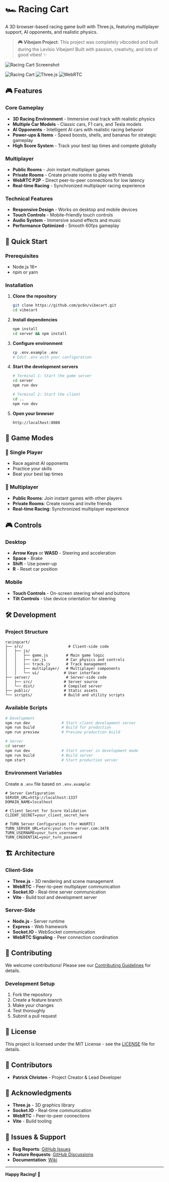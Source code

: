 # 🏎️ Racing Cart

A 3D browser-based racing game built with Three.js, featuring multiplayer support, AI opponents, and realistic physics.

> **🎮 Vibejam Project**: This project was completely vibcoded and built during the Levlsio Vibejam! Built with passion, creativity, and lots of good vibes! ✨

![Racing Cart Screenshot](vibecart.png)

![Racing Cart](https://img.shields.io/badge/Game-3D%20Racing-blue)
![Three.js](https://img.shields.io/badge/Built%20with-Three.js-green)
![WebRTC](https://img.shields.io/badge/Multiplayer-WebRTC-orange)

## 🎮 Features

### Core Gameplay
- **3D Racing Environment** - Immersive oval track with realistic physics
- **Multiple Car Models** - Classic cars, F1 cars, and Tesla models
- **AI Opponents** - Intelligent AI cars with realistic racing behavior
- **Power-ups & Items** - Speed boosts, shells, and bananas for strategic gameplay
- **High Score System** - Track your best lap times and compete globally

### Multiplayer
- **Public Rooms** - Join instant multiplayer games
- **Private Rooms** - Create private rooms to play with friends
- **WebRTC P2P** - Direct peer-to-peer connections for low latency
- **Real-time Racing** - Synchronized multiplayer racing experience

### Technical Features
- **Responsive Design** - Works on desktop and mobile devices
- **Touch Controls** - Mobile-friendly touch controls
- **Audio System** - Immersive sound effects and music
- **Performance Optimized** - Smooth 60fps gameplay

## 🚀 Quick Start

### Prerequisites
- Node.js 16+ 
- npm or yarn

### Installation

1. **Clone the repository**
   ```bash
   git clone https://github.com/pc6n/vibecart.git
   cd vibecart
   ```

2. **Install dependencies**
   ```bash
   npm install
   cd server && npm install
   ```

3. **Configure environment**
   ```bash
   cp .env.example .env
   # Edit .env with your configuration
   ```

4. **Start the development servers**
   ```bash
   # Terminal 1: Start the game server
   cd server
   npm run dev
   
   # Terminal 2: Start the client
   cd ..
   npm run dev
   ```

5. **Open your browser**
   ```
   http://localhost:8080
   ```

## 🎯 Game Modes

### 🏁 Single Player
- Race against AI opponents
- Practice your skills
- Beat your best lap times

### 👥 Multiplayer
- **Public Rooms**: Join instant games with other players
- **Private Rooms**: Create rooms and invite friends
- **Real-time Racing**: Synchronized multiplayer experience

## 🎮 Controls

### Desktop
- **Arrow Keys** or **WASD** - Steering and acceleration
- **Space** - Brake
- **Shift** - Use power-up
- **R** - Reset car position

### Mobile
- **Touch Controls** - On-screen steering wheel and buttons
- **Tilt Controls** - Use device orientation for steering

## 🛠️ Development

### Project Structure
```
racingcart/
├── src/                    # Client-side code
│   ├── js/
│   │   ├── game.js        # Main game logic
│   │   ├── car.js         # Car physics and controls
│   │   ├── track.js       # Track management
│   │   ├── multiplayer/   # Multiplayer components
│   │   └── ui/           # User interface
├── server/                # Server-side code
│   ├── src/              # Server source
│   └── dist/             # Compiled server
├── public/               # Static assets
└── scripts/              # Build and utility scripts
```

### Available Scripts

```bash
# Development
npm run dev              # Start client development server
npm run build            # Build for production
npm run preview          # Preview production build

# Server
cd server
npm run dev              # Start server in development mode
npm run build            # Build server
npm start                # Start production server
```

### Environment Variables

Create a `.env` file based on `.env.example`:

```env
# Server Configuration
SERVER_URL=http://localhost:1337
DOMAIN_NAME=localhost

# Client Secret for Score Validation
CLIENT_SECRET=your_client_secret_here

# TURN Server Configuration (for WebRTC)
TURN_SERVER_URL=turn:your-turn-server.com:3478
TURN_USERNAME=your_turn_username
TURN_CREDENTIAL=your_turn_password
```

## 🏗️ Architecture

### Client-Side
- **Three.js** - 3D rendering and scene management
- **WebRTC** - Peer-to-peer multiplayer communication
- **Socket.IO** - Real-time server communication
- **Vite** - Build tool and development server

### Server-Side
- **Node.js** - Server runtime
- **Express** - Web framework
- **Socket.IO** - WebSocket communication
- **WebRTC Signaling** - Peer connection coordination

## 🤝 Contributing

We welcome contributions! Please see our [Contributing Guidelines](CONTRIBUTING.md) for details.

### Development Setup
1. Fork the repository
2. Create a feature branch
3. Make your changes
4. Test thoroughly
5. Submit a pull request

## 📄 License

This project is licensed under the MIT License - see the [LICENSE](LICENSE) file for details.

## 👥 Contributors

- **Patrick Christen** - Project Creator & Lead Developer

## 🙏 Acknowledgments

- **Three.js** - 3D graphics library
- **Socket.IO** - Real-time communication
- **WebRTC** - Peer-to-peer connections
- **Vite** - Build tooling

## 🐛 Issues & Support

- **Bug Reports**: [GitHub Issues](https://github.com/pc6n/vibecart/issues)
- **Feature Requests**: [GitHub Discussions](https://github.com/pc6n/vibecart/discussions)
- **Documentation**: [Wiki](https://github.com/pc6n/vibecart/wiki)

---

**Happy Racing! 🏁**